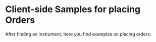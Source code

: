 # Client-side Samples for placing Orders

After finding an instrument, here you find examples on placing orders.
